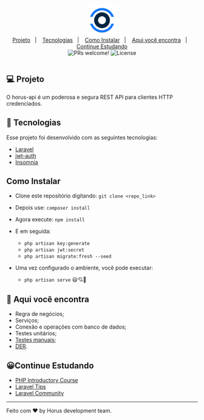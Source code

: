 <div align="center">
    <img alt="Horus" title="Horus" width="80" src=".gitlab/icon.png" />
</div>

<div align="center">
  <a href="#">Projeto</a>&nbsp;&nbsp;&nbsp;|&nbsp;&nbsp;&nbsp;
  <a href="#">Tecnologias</a>&nbsp;&nbsp;&nbsp;|&nbsp;&nbsp;&nbsp;
  <a href="#">Como Instalar</a>&nbsp;&nbsp;&nbsp;|&nbsp;&nbsp;&nbsp;
  <a href="#">Aqui você encontra</a>&nbsp;&nbsp;&nbsp;|&nbsp;&nbsp;&nbsp;
  <a href="javscript:void(0)">Continue Estudando</a>
</div>

<div align="center">
 <img src="https://img.shields.io/static/v1?label=PRs&message=welcome&color=rgba(20,119,248,0.8)&labelColor=000000" alt="PRs welcome!" />

  <img alt="License" src="https://img.shields.io/static/v1?label=license&message=MIT&color=rgba(20,119,248,0.8)&labelColor=000000">
</div>

<br>

## 💻 Projeto

O horus-api é um poderosa e segura REST API para clientes HTTP credenciados.

## 🚀 Tecnologias

Esse projeto foi desenvolvido com as seguintes tecnologias:


- [Laravel](https://laravel.com/docs/8.x)
- [jwt-auth](https://jwt-auth.readthedocs.io/en/docs/quick-start/) 
- [Insomnia](https://insomnia.rest/)


## Como Instalar 
- Clone este repositório digitando: `git clone <repo_link>`
- Depois use: `composer install`
- Agora execute: `npm install`
- E em seguida:
  - `php artisan key:generate`
  - `php artisan jwt:secret`
  - `php artisan migrate:fresh --seed`

- Uma vez configurado o ambiente, você pode executar:
    - `php artisan serve` 😃💘🌟

## 🧠 Aqui você encontra

- Regra de negócios;
- Serviços;
- Conexão e operações com banco de dados;
- Testes unitários;
- [Testes manuais](.idea/exports);
- [DER](.gitlab/der.png).


## 😀Continue Estudando
- [PHP Introductory Course](https://laracasts.com/series/php-for-beginners)
- [Laravel Tips](https://www.youtube.com/playlist?list=PLi_gvjv-JgXqop7hgVKZMGPiT9rUYy1sr)
- [Laravel Community](https://laracasts.com/discuss)

---

Feito com ♥ by Horus development team.

